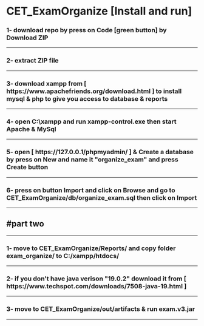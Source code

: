 # CET_ExamOrganize [Install and run]

<h3> 1- download repo by press on Code [green button] by Download ZIP </h3>
<hr>
<h3> 2- extract ZIP file  </h3>
<hr>
<h3> 3- download xampp from [ https://www.apachefriends.org/download.html ] to install mysql & php to give you access to database & reports</h3>
<hr>
<h3> 4- open C:\xampp and run xampp-control.exe then start Apache & MySql </h3>
<hr>
<h3> 5- open [ https://127.0.0.1/phpmyadmin/ ] & Create a database by press on New and name it "organize_exam" and press Create button </h3>
<hr>
<h3> 6- press on button Import and click on Browse and go to CET_ExamOrganize/db/organize_exam.sql then click on Import</h3>
<hr>
<h2>#part two</h2>
<hr>
<h3> 1- move to CET_ExamOrganize/Reports/ and copy folder exam_organize/ to C:/xampp/htdocs/  </h3>
<hr>
<h3> 2- if you don't have java verison "19.0.2" download it from [ https://www.techspot.com/downloads/7508-java-19.html ] </h3>
<hr>
<h3> 3- move to CET_ExamOrganize/out/artifacts & run exam.v3.jar </h3>
<hr>
